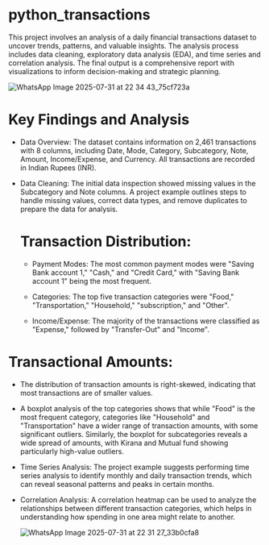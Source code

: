 # python_transactions


This project involves an analysis of a daily financial transactions dataset to uncover trends, patterns, and valuable insights. The analysis process includes data cleaning, exploratory data analysis (EDA), and time series and correlation analysis. The final output is a comprehensive report with visualizations to inform decision-making and strategic planning.

![WhatsApp Image 2025-07-31 at 22 34 43_75cf723a](https://github.com/user-attachments/assets/9164337e-2f39-473a-bcd7-7bf7495c2815)




# Key Findings and Analysis

 * Data Overview: The dataset contains information on 2,461 transactions with 8 columns, including Date, Mode, Category, Subcategory, Note, Amount, Income/Expense, and Currency. All transactions are recorded in Indian Rupees (INR).
   
 * Data Cleaning: The initial data inspection showed missing values in the Subcategory and Note columns. A project example outlines steps to handle missing values, correct data types, and remove duplicates to prepare the data for analysis.


   
   # Transaction Distribution:
   
   * Payment Modes: The most common payment modes were "Saving Bank account 1," "Cash," and "Credit Card," with "Saving Bank account 1" being the most frequent.
     
   * Categories: The top five transaction categories were "Food," "Transportation," "Household," "subscription," and "Other".
     
   * Income/Expense: The majority of the transactions were classified as "Expense," followed by "Transfer-Out" and "Income".





     


     
 #  Transactional Amounts:
   
   * The distribution of transaction amounts is right-skewed, indicating that most transactions are of smaller values.
     
   * A boxplot analysis of the top categories shows that while "Food" is the most frequent category, categories like "Household" and "Transportation" have a wider range of transaction amounts, with some significant outliers. Similarly, the boxplot for subcategories reveals a wide spread of amounts, with Kirana and Mutual fund showing particularly high-value outliers.
     
 * Time Series Analysis: The project example suggests performing time series analysis to identify monthly and daily transaction trends, which can reveal seasonal patterns and peaks in certain months.
   
 * Correlation Analysis: A correlation heatmap can be used to analyze the relationships between different transaction categories, which helps in understanding how spending in one area might relate to another.



   ![WhatsApp Image 2025-07-31 at 22 31 27_33b0cfa8](https://github.com/user-attachments/assets/6ae73fb7-929e-48ca-828d-2c5806988bd3)

